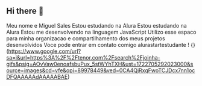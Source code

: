 ## Hi there 👋
Meu nome e Miguel Sales
Estou estudando na Alura
Estou estudando na Alura
Estou me desenvolvendo na linguagem JavaScript
Utilizo esse espaco para minha organizacao e compartilhamento dos meus projetos desenvolvidos
Voce pode entrar em contato comigo 
alurastartestudante
! {} (https://www.google.com/url?sa=i&url=https%3A%2F%2Ftenor.com%2Fsearch%2Fjoinha-gifs&psig=AOvVaw0enoafsbuPux_5stWYhTXH&ust=1722705292023000&source=images&cd=vfe&opi=89978449&ved=0CA4QjRxqFwoTCJDcx7nn1ocDFQAAAAAdAAAAABAE)
